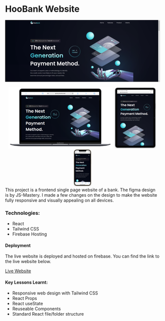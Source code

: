 # HooBank Website

![HooBank screenshot](./public/images/hoobank.png)

<div align="center">
     <img src="./public/images/desktop.png" alt="Desktop view" width="340" height="200" />
     <img src="./public/images/tablet.png" alt="Tablet view" width="140" height="200" />
     <img src="./public/images/mobile.png" alt="Mobile view" width="60" height="120" />
</div>
This project is a frontend single page website of a bank. 
The figma design is by JS-Mastery. I made a few changes on the design to make the website fully responsive and visually appealing on all devices.

### Technologies:

- React
- Tailwind CSS
- Firebase Hosting

#### Deployment

The live website is deployed and hosted on firebase. You can find the link to the live website below.

[Live Website](https://modern-bank-web-app.web.app/)

#### Key Lessons Learnt:

- Responsive web design with Tailwind CSS
- React Props
- React useState
- Reuseable Components
- Standard React file/folder structure
